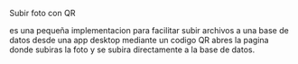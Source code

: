 Subir foto con QR

es una pequeña implementacion para facilitar subir archivos a una base de datos desde una app desktop mediante un codigo QR abres la pagina donde subiras la foto y se subira directamente a la base de datos.
